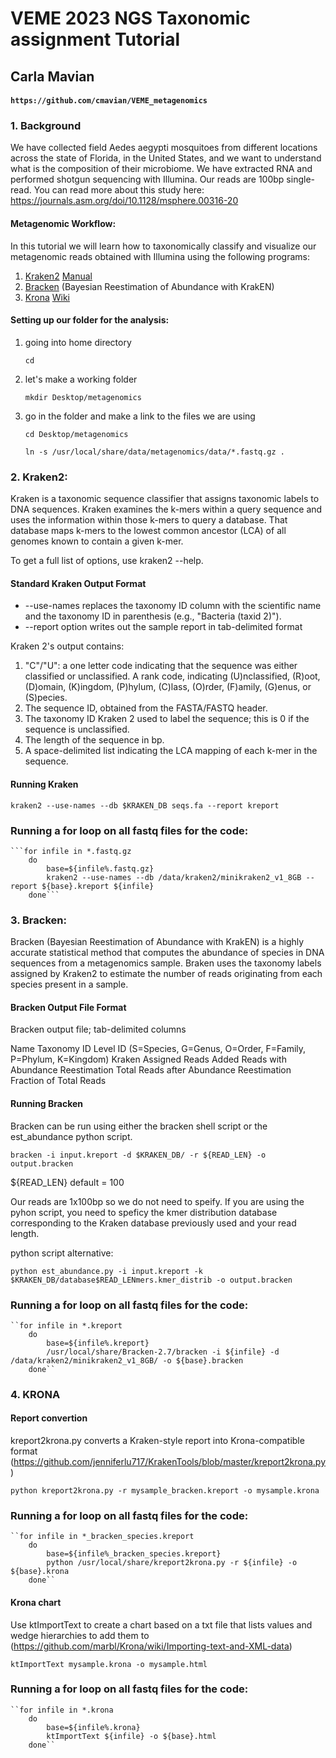 # VEME 2023 NGS Taxonomic assignment Tutorial

## Carla Mavian

#### `https://github.com/cmavian/VEME_metagenomics`
#### 
#### 
### 1. Background
We have collected field Aedes aegypti mosquitoes from different locations across the state of Florida, in the United
States, and we want to understand what is the composition of their microbiome. We have extracted RNA and
performed shotgun sequencing with Illumina. Our reads are 100bp single-read. You can read more about this study here: https://journals.asm.org/doi/10.1128/msphere.00316-20

#### Metagenomic Workflow: 
In this tutorial we will learn how to taxonomically classify and visualize our metagenomic reads obtained with Illumina using the following programs:

1. [Kraken2](https://ccb.jhu.edu/software/kraken2/index.shtml) [Manual](https://github.com/DerrickWood/kraken2/wiki/Manual)
2. [Bracken](https://ccb.jhu.edu/software/bracken/) (Bayesian Reestimation of Abundance with KrakEN) 
3. [Krona](https://github.com/marbl/Krona/wiki/KronaTools) [Wiki](https://github.com/marbl/Krona/wiki)


#### Setting up our folder for the analysis:

1. going into home directory

   ```cd```

2. let's make a working folder
 
   ```mkdir Desktop/metagenomics```

3. go in the folder and make a link to the files we are using

   ```cd Desktop/metagenomics```
   
   ```ln -s /usr/local/share/data/metagenomics/data/*.fastq.gz . ``` 



#### 
#### 
### 2. Kraken2: 
Kraken is a taxonomic sequence classifier that assigns taxonomic labels to DNA sequences. 
Kraken examines the k-mers within a query sequence and uses the information within those k-mers to query a database. That database maps k-mers to the lowest common ancestor (LCA) of all genomes known to contain a given k-mer.

To get a full list of options, use kraken2 --help.

#### Standard Kraken Output Format
* --use-names replaces the taxonomy ID column with the scientific name and the taxonomy ID in parenthesis (e.g., "Bacteria (taxid 2)"). 
* --report option writes out the sample report in tab-delimited format

Kraken 2's output contains:
1. "C"/"U": a one letter code indicating that the sequence was either classified or unclassified. A rank code, indicating (U)nclassified, (R)oot, (D)omain, (K)ingdom, (P)hylum, (C)lass, (O)rder, (F)amily, (G)enus, or (S)pecies. 
2. The sequence ID, obtained from the FASTA/FASTQ header.
3. The taxonomy ID Kraken 2 used to label the sequence; this is 0 if the sequence is unclassified.
4. The length of the sequence in bp.
5. A space-delimited list indicating the LCA mapping of each k-mer in the sequence.


#### Running Kraken
   ```kraken2 --use-names --db $KRAKEN_DB seqs.fa --report kreport```

### Running a for loop on all fastq files for the code:
	
    ```for infile in *.fastq.gz
        do
        	base=${infile%.fastq.gz}
            kraken2 --use-names --db /data/kraken2/minikraken2_v1_8GB --report ${base}.kreport ${infile}
        done```  
	
#### 
#### 
### 3. Bracken:
Bracken (Bayesian Reestimation of Abundance with KrakEN) is a highly accurate statistical method that computes the abundance of species in DNA sequences from a metagenomics sample. 
Braken uses the taxonomy labels assigned by Kraken2 to estimate the number of reads originating from each species present in a sample.

#### Bracken Output File Format
Bracken output file; tab-delimited columns

Name
Taxonomy ID
Level ID (S=Species, G=Genus, O=Order, F=Family, P=Phylum, K=Kingdom)
Kraken Assigned Reads
Added Reads with Abundance Reestimation
Total Reads after Abundance Reestimation
Fraction of Total Reads

#### Running Bracken
Bracken can be run using either the bracken shell script or the est_abundance python script. 

``bracken -i input.kreport -d $KRAKEN_DB/ -r ${READ_LEN} -o output.bracken``

${READ_LEN} default =  100

Our reads are 1x100bp so we do not need to speify. If you are using the pyhon script, you need to speficy the kmer distribution database corresponding to the Kraken database previously used and your read length.  

python script alternative:

   ``python est_abundance.py -i input.kreport -k $KRAKEN_DB/database$READ_LENmers.kmer_distrib -o output.bracken``

### Running a for loop on all fastq files for the code:
	
    ``for infile in *.kreport
        do
        	base=${infile%.kreport}
            /usr/local/share/Bracken-2.7/bracken -i ${infile} -d /data/kraken2/minikraken2_v1_8GB/ -o ${base}.bracken 
        done`` 


#### 
#### 
### 4. KRONA

#### Report convertion 
kreport2krona.py converts a Kraken-style report into Krona-compatible format (https://github.com/jenniferlu717/KrakenTools/blob/master/kreport2krona.py)

   ``python kreport2krona.py -r mysample_bracken.kreport -o mysample.krona``

### Running a for loop on all fastq files for the code:

    ``for infile in *_bracken_species.kreport
        do
			base=${infile%_bracken_species.kreport}
			python /usr/local/share/kreport2krona.py -r ${infile} -o ${base}.krona
        done``

#### Krona chart
Use ktImportText to create a chart based on a txt file that lists values and wedge hierarchies to add them to (https://github.com/marbl/Krona/wiki/Importing-text-and-XML-data)

   ``ktImportText mysample.krona -o mysample.html ``

### Running a for loop on all fastq files for the code:

    ``for infile in *.krona
        do
			base=${infile%.krona}
			ktImportText ${infile} -o ${base}.html
        done``



